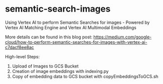 # semantic-search-images
Using Vertex AI to perform Semantic Searches for images - Powered by Vertex AI Matching Engine and Vertex AI Multimodal Embeddings

More details can be found in this blog post: https://medium.com/google-cloud/how-to-perform-semantic-searches-for-images-with-vertex-ai-c7dacf8ee8ac

High-level Steps:
1) Upload of Images to GCS Bucket
2) Creation of image embeddings with indexing.py
3) Copy of embedding data to GCS bucket with copyEmbeddingsToGCS.sh
